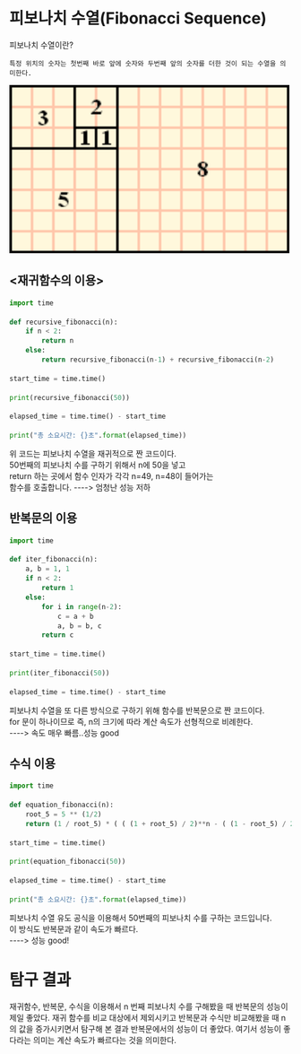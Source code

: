 # 피보나치 수열(Fibonacci Sequence)

피보나치 수열이란?<br>

```
특정 위치의 숫자는 첫번째 바로 앞에 숫자와 두번째 앞의 숫자를 더한 것이 되는 수열을 의미한다.
```

<img src = "fibo.png" width="500" height="300">

## <재귀함수의 이용>

```python
import time

def recursive_fibonacci(n):
    if n < 2:
        return n
    else:
        return recursive_fibonacci(n-1) + recursive_fibonacci(n-2)

start_time = time.time()

print(recursive_fibonacci(50))

elapsed_time = time.time() - start_time

print("총 소요시간: {}초".format(elapsed_time))

```

위 코드는 피보나치 수열을 재귀적으로 짠 코드이다.<br>
50번째의 피보나치 수를 구하기 위해서 n에 50을 넣고 <br>
return 하는 곳에서 함수 인자가 각각 n=49, n=48이 들어가는<br>
함수를 호출합니다. ----> 엄청난 성능 저하


## 반복문의 이용

```python
import time

def iter_fibonacci(n):
    a, b = 1, 1
    if n < 2:
        return 1
    else:
        for i in range(n-2):
            c = a + b
            a, b = b, c
        return c   
  
start_time = time.time()

print(iter_fibonacci(50))

elapsed_time = time.time() - start_time

```

피보나치 수열을 또 다른 방식으로 구하기 위해 함수를 반복문으로 짠 코드이다.<br>
for 문이 하나이므로 즉, n의 크기에 따라 계산 속도가 선형적으로 비례한다.<br> ----> 속도 매우 빠름..성능 good

## 수식 이용

```python
import time

def equation_fibonacci(n):
    root_5 = 5 ** (1/2)
    return (1 / root_5) * ( ( (1 + root_5) / 2)**n - ( (1 - root_5) / 2)**n )

start_time = time.time()

print(equation_fibonacci(50))

elapsed_time = time.time() - start_time

print("총 소요시간: {}초".format(elapsed_time))

```

피보나치 수열 유도 공식을 이용해서 50번째의 피보나치 수를 구하는 코드입니다.<br>
이 방식도 반복문과 같이 속도가 빠르다.<br>
----> 성능 good!


# 탐구 결과

재귀함수, 반복문, 수식을 이용해서 n 번째 피보나치 수를 구해봤을 때 반복문의 성능이 제일 좋았다. 재귀 함수를 비교 대상에서 제외시키고
반복문과 수식만 비교해봤을 때 n의 값을 증가시키면서 탐구해 본 결과 반복문에서의 성능이 더 좋았다. 여기서 성능이 좋다라는 의미는 계산 속도가 빠르다는 것을 의미한다.

